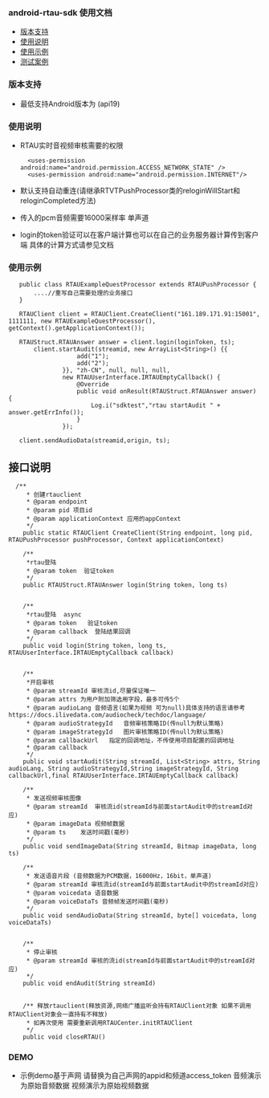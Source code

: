 ### android-rtau-sdk 使用文档
- [版本支持](#版本支持)
- [使用说明](#使用说明)
- [使用示例](#使用示例)
- [测试案例](#DEMO)

### 版本支持
- 最低支持Android版本为 (api19)

### 使用说明
- RTAU实时音视频审核需要的权限
  ~~~
    <uses-permission android:name="android.permission.ACCESS_NETWORK_STATE" />
    <uses-permission android:name="android.permission.INTERNET"/>
    ~~~

- 默认支持自动重连(请继承RTVTPushProcessor类的reloginWillStart和reloginCompleted方法)                                                                                                
- 传入的pcm音频需要16000采样率 单声道
- login的token验证可以在客户端计算也可以在自己的业务服务器计算传到客户端 具体的计算方式请参见文档


### 使用示例
 ~~~
    public class RTAUExampleQuestProcessor extends RTAUPushProcessor {
        ....//重写自己需要处理的业务接口
    }
    
    RTAUClient client = RTAUClient.CreateClient("161.189.171.91:15001", 1111111, new RTAUExampleQuestProcessor(), getContext().getApplicationContext());

    RTAUStruct.RTAUAnswer answer = client.login(loginToken, ts);
        client.startAudit(streamid, new ArrayList<String>() {{
                    add("1");
                    add("2");
                }}, "zh-CN", null, null, null,
                new RTAUUserInterface.IRTAUEmptyCallback() {
                    @Override
                    public void onResult(RTAUStruct.RTAUAnswer answer) {
                        Log.i("sdktest","rtau startAudit " + answer.getErrInfo());
                    }
                });
                    
    client.sendAudioData(streamid,origin, ts);
~~~

## 接口说明
~~~
  /**
     * 创建rtauclient
     * @param endpoint
     * @param pid 项目id
     * @param applicationContext 应用的appContext
     */
    public static RTAUClient CreateClient(String endpoint, long pid, RTAUPushProcessor pushProcessor, Context applicationContext)

    /**
     *rtau登陆
     * @param token  验证token
     */
    public RTAUStruct.RTAUAnswer login(String token, long ts) 


    /**
     *rtau登陆  async
     * @param token   验证token
     * @param callback  登陆结果回调
     */
    public void login(String token, long ts, RTAUUserInterface.IRTAUEmptyCallback callback) 


    /**
     *开启审核
     * @param streamId 审核流id,尽量保证唯一
     * @param attrs 为用户附加筛选用字段，最多可传5个
     * @param audioLang 音频语言(如果为视频 可为null)具体支持的语言请参考https://docs.ilivedata.com/audiocheck/techdoc/language/
     * @param audioStrategyId   音频审核策略ID(传null为默认策略)
     * @param imageStrategyId   图片审核策略ID(传null为默认策略)
     * @param callbackUrl   指定的回调地址，不传使用项目配置的回调地址
     * @param callback
     */
    public void startAudit(String streamId, List<String> attrs, String audioLang, String audioStrategyId,String imageStrategyId, String callbackUrl,final RTAUUserInterface.IRTAUEmptyCallback callback)

    /**
     * 发送视频审核图像
     * @param streamId  审核流id(streamId与前面startAudit中的streamId对应)
     * @param imageData 视频帧数据
     * @param ts    发送时间戳(毫秒)
     */
    public void sendImageData(String streamId, Bitmap imageData, long ts)

    /**
     * 发送语音片段 (音频数据为PCM数据，16000Hz，16bit，单声道)
     * @param streamId 审核流id(streamId与前面startAudit中的streamId对应)
     * @param voicedata 语音数据
     * @param voiceDataTs 音频帧发送时间戳(毫秒)
     */
    public void sendAudioData(String streamId, byte[] voicedata, long voiceDataTs)


    /**
     * 停止审核
     * @param streamId 审核的流id(streamId与前面startAudit中的streamId对应)
     */
    public void endAudit(String streamId)


    /** 释放rtauclient(释放资源,网络广播监听会持有RTAUClient对象 如果不调用RTAUClient对象会一直持有不释放)
     * 如再次使用 需要重新调用RTAUCenter.initRTAUClient
     */
    public void closeRTAU()
~~~
### DEMO
- 示例demo基于声网 请替换为自己声网的appid和频道access_token 
音频演示为原始音频数据 视频演示为原始视频数据
